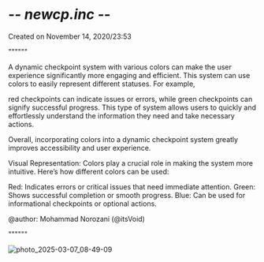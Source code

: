# -*- newcp.inc -*- 

Created on November 14, 2020/23:53

""""""

A dynamic checkpoint system with various colors can make the user experience significantly more engaging and efficient. 
This system can use colors to easily represent different statuses. 
For example, 

red checkpoints can indicate issues or errors, 
while green checkpoints can signify successful progress. 
This type of system allows users to quickly and effortlessly understand the information they need and take necessary actions.

Overall, incorporating colors into a dynamic checkpoint system greatly improves accessibility and user experience.

Visual Representation: Colors play a crucial role in making the system more intuitive. Here’s how different colors can be used:

Red: Indicates errors or critical issues that need immediate attention.
Green: Shows successful completion or smooth progress.
Blue: Can be used for informational checkpoints or optional actions.


@author: Mohammad Norozani (@itsVoid)

""""""

![photo_2025-03-07_08-49-09](https://github.com/user-attachments/assets/59c2092a-6c9e-489b-980b-d1f0c75e2f85)

